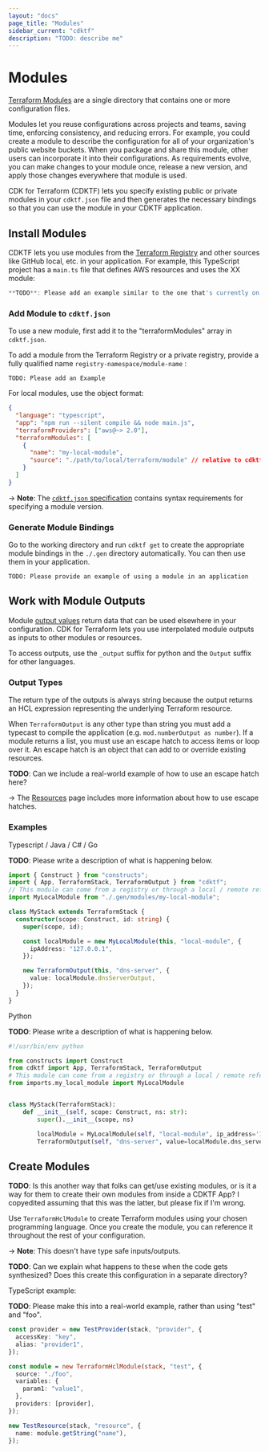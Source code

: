 ```yaml
---
layout: "docs"
page_title: "Modules"
sidebar_current: "cdktf"
description: "TODO: describe me"
---
```


# Modules

[Terraform Modules](https://www.terraform.io/docs/language/modules/index.html) are a single directory that contains one or more configuration files.

Modules let you reuse configurations across projects and teams, saving time, enforcing consistency, and reducing errors. For example, you could create a module to describe the configuration for all of your organization's public website buckets. When you package and share this module, other users can incorporate it into their configurations. As requirements evolve, you can make changes to your module once, release a new version, and apply those changes everywhere that module is used.

CDK for Terraform (CDKTF) lets you specify existing public or private modules in your `cdktf.json` file and then generates the necessary bindings so that you can use the module in your CDKTF application.

## Install Modules

CDKTF lets you use modules from the [Terraform Registry](https://registry.terraform.io/) and other sources like GitHub local, etc. in your application. For example, this TypeScript project has a `main.ts` file that defines AWS resources and uses the XX module:

```typescript
**TODO**: Please add an example similar to the one that's currently on the providers.html page
```

### Add Module to `cdktf.json`

To use a new module, first add it to the "terraformModules" array in `cdktf.json`.

To add a module from the Terraform Registry or a private registry, provide a fully qualified name `registry-namespace/module-name` :

```
TODO: Please add an Example
```

For local modules, use the object format:

```json
{
  "language": "typescript",
  "app": "npm run --silent compile && node main.js",
  "terraformProviders": ["aws@~> 2.0"],
  "terraformModules": [
    {
      "name": "my-local-module",
      "source": "./path/to/local/terraform/module" // relative to cdktf.json file
    }
  ]
}
```

-> **Note**: The [`cdktf.json` specification](../../../cdktf/cli-reference/configuration.html) contains syntax requirements for specifying a module version.

### Generate Module Bindings

Go to the working directory and run `cdktf get` to create the appropriate module bindings in the `./.gen` directory automatically. You can then use them in your application.

```
TODO: Please provide an example of using a module in an application
```

## Work with Module Outputs

Module [output values](/fundamentals/outputs.html) return data that can be used elsewhere in your configuration. CDK
for Terraform lets you use interpolated module outputs as inputs to other modules or resources.

To access outputs, use the `_output` suffix for python and the `Output` suffix for other languages.

### Output Types

The return type of the outputs is always string because the output returns an HCL expression representing the underlying Terraform resource.

When `TerraformOutput` is any other type than string you must add a typecast to compile the application (e.g. `mod.numberOutput as number`). If a module returns a list, you must use an escape hatch to access items or loop over it. An escape hatch is an object that can add to or override existing resources.

**TODO**: Can we include a real-world example of how to use an escape hatch here?

-> The [Resources](/docs/cdktf/concepts/fundamentals/resources.html) page includes more information about how to use escape hatches.

### Examples

Typescript / Java / C# / Go

**TODO**: Please write a description of what is happening below.

```typescript
import { Construct } from "constructs";
import { App, TerraformStack, TerraformOutput } from "cdktf";
// This module can come from a registry or through a local / remote reference
import MyLocalModule from "./.gen/modules/my-local-module";

class MyStack extends TerraformStack {
  constructor(scope: Construct, id: string) {
    super(scope, id);

    const localModule = new MyLocalModule(this, "local-module", {
      ipAddress: "127.0.0.1",
    });

    new TerraformOutput(this, "dns-server", {
      value: localModule.dnsServerOutput,
    });
  }
}
```

Python

**TODO**: Please write a description of what is happening below.

```python
#!/usr/bin/env python

from constructs import Construct
from cdktf import App, TerraformStack, TerraformOutput
# This module can come from a registry or through a local / remote reference
from imports.my_local_module import MyLocalModule


class MyStack(TerraformStack):
    def __init__(self, scope: Construct, ns: str):
        super().__init__(scope, ns)

        localModule = MyLocalModule(self, "local-module", ip_address='127.0.0.1')
        TerraformOutput(self, "dns-server", value=localModule.dns_server_output)
```

## Create Modules

**TODO**: Is this another way that folks can get/use existing modules, or is it a way for them to create their own modules from inside a CDKTF App? I copyedited assuming that this was the latter, but please fix if I'm wrong.

Use `TerraformHclModule` to create Terraform modules using your chosen programming language. Once you create the module, you can reference it throughout the rest of your configuration.

-> **Note**: This doesn't have type safe inputs/outputs.

**TODO**: Can we explain what happens to these when the code gets synthesized? Does this create this configuration in a separate directory?

TypeScript example:

**TODO**: Please make this into a real-world example, rather than using "test" and "foo".

```typescript
const provider = new TestProvider(stack, "provider", {
  accessKey: "key",
  alias: "provider1",
});

const module = new TerraformHclModule(stack, "test", {
  source: "./foo",
  variables: {
    param1: "value1",
  },
  providers: [provider],
});

new TestResource(stack, "resource", {
  name: module.getString("name"),
});
```
